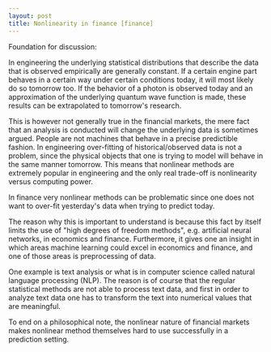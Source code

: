 ```yaml
---
layout: post
title: Nonlinearity in finance [finance]
---
```

Foundation for discussion:

In engineering the underlying statistical distributions that describe the data that is observed empirically are generally constant. If a certain engine part behaves in a certain way under certain conditions today, it will most likely do so tomorrow too. If the behavior of a photon is observed today and an approximation of the underlying quantum wave function is made, these results can be extrapolated to tomorrow's research.

This is however not generally true in the financial markets, the mere fact that an analysis is conducted will change the underlying data is sometimes argued. People are not machines that behave in a precise predictible fashion. In engineering over-fitting of historical/observed data is not a problem, since the physical objects that one is trying to model will behave in the same manner tomorrow. This means that nonlinear methods are extremely popular in engineering and the only real trade-off is nonlinearity versus computing power.

In finance very nonlinear methods can be problematic since one does not want to over-fit yesterday's data when trying to predict today.

The reason why this is important to understand is because this fact by itself limits the use of "high degrees of freedom methods", e.g. artificial neural networks, in economics and finance. Furthermore, it gives one an insight in which areas machine learning could excel in economics and finance, and one of those areas is preprocessing of data.

One example is text analysis or what is in computer science called natural language processing (NLP). The reason is of course that the regular statistical methods are not able to process text data, and first in order to analyze text data one has to transform the text into numerical values that are meaningful.

To end on a philosophical note, the nonlinear nature of financial markets makes nonlinear method themselves hard to use successfully in a prediction setting.

